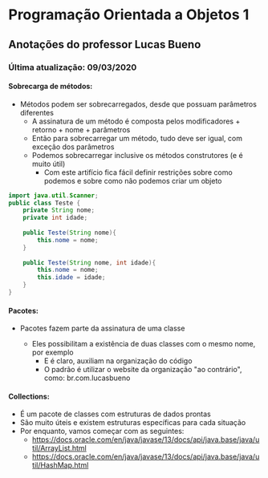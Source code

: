 # **Programação** Orientada a Objetos 1

## Anotações do professor Lucas Bueno

### Última atualização: 09/03/2020

#### Sobrecarga de métodos:

- Métodos podem ser sobrecarregados, desde que possuam parâmetros diferentes
    - A assinatura de um método é composta pelos modificadores + retorno + nome + parâmetros
    - Então para sobrecarregar um método, tudo deve ser igual, com exceção dos parâmetros
    - Podemos sobrecarregar inclusive os métodos construtores (e é muito útil)
        - Com este artifício fica fácil definir restrições sobre como podemos e sobre como não podemos criar um objeto
```java
import java.util.Scanner;
public class Teste {
    private String nome;
    private int idade;
    
    public Teste(String nome){
        this.nome = nome;
    }
    
    public Teste(String nome, int idade){
        this.nome = nome;
        this.idade = idade;
    }
}
```
#### Pacotes:

 - Pacotes fazem parte da assinatura de uma classe
     	
     - Eles possibilitam a existência de duas classes com o mesmo nome, por exemplo
        - E é claro, auxiliam na organização do código
        - O padrão é utilizar o website da organização "ao contrário", como: br.com.lucasbueno 
     
#### Collections:
 - É um pacote de classes com estruturas de dados prontas
 - São muito úteis e existem estruturas específicas para cada situação
 - Por enquanto, vamos começar com as seguintes:
     - https://docs.oracle.com/en/java/javase/13/docs/api/java.base/java/util/ArrayList.html
     - https://docs.oracle.com/en/java/javase/13/docs/api/java.base/java/util/HashMap.html